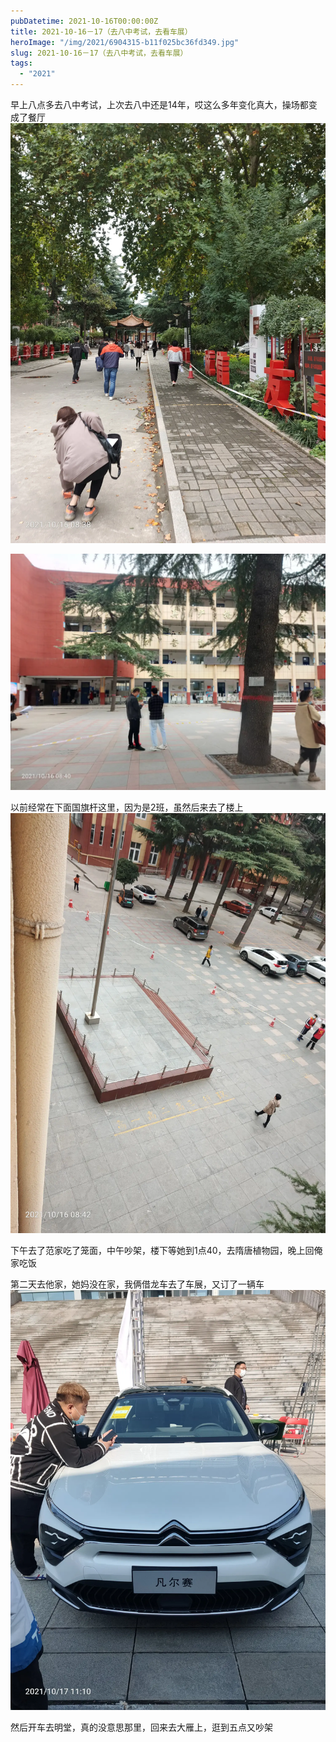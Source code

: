```yaml
---
pubDatetime: 2021-10-16T00:00:00Z
title: 2021-10-16－17（去八中考试，去看车展）
heroImage: "/img/2021/6904315-b11f025bc36fd349.jpg"
slug: 2021-10-16－17（去八中考试，去看车展）
tags:
  - "2021"
---
```


早上八点多去八中考试，上次去八中还是14年，哎这么多年变化真大，操场都变成了餐厅![](../../../../public/img/2021/6904315-b11f025bc36fd349.jpg)

![](../../../../public/img/2021/6904315-3868b1329910dfc1.jpg)

以前经常在下面国旗杆这里，因为是2班，虽然后来去了楼上![](../../../../public/img/2021/6904315-cfbcd9406255c64f.jpg)

下午去了范家吃了笼面，中午吵架，楼下等她到1点40，去隋唐植物园，晚上回俺家吃饭

第二天去他家，她妈没在家，我俩借龙车去了车展，又订了一辆车![](../../../../public/img/2021/6904315-69bd1a9ae9493df1.jpg)

然后开车去明堂，真的没意思那里，回来去大雁上，逛到五点又吵架
